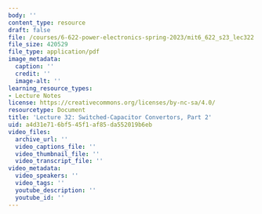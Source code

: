```yaml
---
body: ''
content_type: resource
draft: false
file: /courses/6-622-power-electronics-spring-2023/mit6_622_s23_lec322.pdf
file_size: 420529
file_type: application/pdf
image_metadata:
  caption: ''
  credit: ''
  image-alt: ''
learning_resource_types:
- Lecture Notes
license: https://creativecommons.org/licenses/by-nc-sa/4.0/
resourcetype: Document
title: 'Lecture 32: Switched-Capacitor Convertors, Part 2'
uid: a4d31e71-6bf5-45f1-af85-da552019b6eb
video_files:
  archive_url: ''
  video_captions_file: ''
  video_thumbnail_file: ''
  video_transcript_file: ''
video_metadata:
  video_speakers: ''
  video_tags: ''
  youtube_description: ''
  youtube_id: ''
---
```

